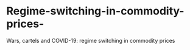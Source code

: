 # Regime-switching-in-commodity-prices-
Wars, cartels and COVID-19: regime switching in commodity prices
